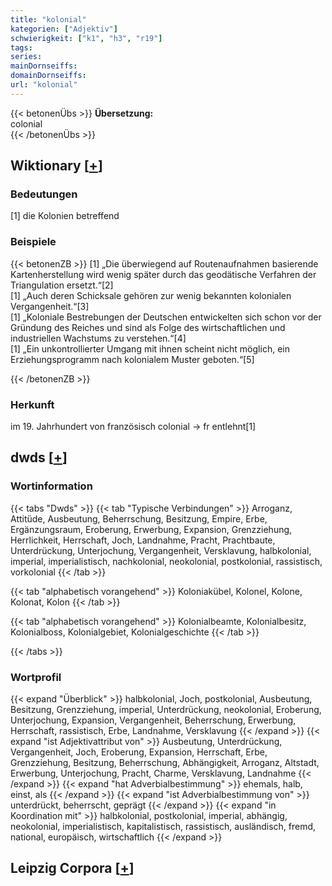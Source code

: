 ```yaml
---
title: "kolonial"
kategorien: ["Adjektiv"]
schwierigkeit: ["k1", "h3", "r19"]
tags:
series:
mainDornseiffs:
domainDornseiffs:
url: "kolonial"
---
```


{{< betonenÜbs >}}
**Übersetzung:**  
colonial  
{{< /betonenÜbs >}}

## Wiktionary [[+](https://de.wiktionary.org/wiki/kolonial)]

### Bedeutungen
[1] die Kolonien betreffend  

### Beispiele
{{< betonenZB >}}
[1] „Die überwiegend auf Routenaufnahmen basierende Kartenherstellung wird wenig später durch das geodätische Verfahren der Triangulation ersetzt.“[2]  
[1] „Auch deren Schicksale gehören zur wenig bekannten kolonialen Vergangenheit.“[3]  
[1] „Koloniale Bestrebungen der Deutschen entwickelten sich schon vor der Gründung des Reiches und sind als Folge des wirtschaftlichen und industriellen Wachstums zu verstehen.“[4]  
[1] „Ein unkontrollierter Umgang mit ihnen scheint nicht möglich, ein Erziehungsprogramm nach kolonialem Muster geboten.“[5]  

{{< /betonenZB >}}
### Herkunft
im 19. Jahrhundert von französisch colonial → fr entlehnt[1]  



## dwds [[+](https://www.dwds.de/wb/kolonial)]

### Wortinformation
{{< tabs "Dwds" >}}
{{< tab "Typische Verbindungen" >}}
Arroganz, Attitüde, Ausbeutung, Beherrschung, Besitzung, Empire, Erbe, Ergänzungsraum, Eroberung, Erwerbung, Expansion, Grenzziehung, Herrlichkeit, Herrschaft, Joch, Landnahme, Pracht, Prachtbaute, Unterdrückung, Unterjochung, Vergangenheit, Versklavung, halbkolonial, imperial, imperialistisch, nachkolonial, neokolonial, postkolonial, rassistisch, vorkolonial
{{< /tab >}}

{{< tab "alphabetisch vorangehend" >}}
Koloniakübel, Kolonel, Kolone, Kolonat, Kolon
{{< /tab >}}

{{< tab "alphabetisch vorangehend" >}}
Kolonialbeamte, Kolonialbesitz, Kolonialboss, Kolonialgebiet, Kolonialgeschichte
{{< /tab >}}

{{< /tabs >}}

### Wortprofil
{{< expand "Überblick" >}} halbkolonial, Joch, postkolonial, Ausbeutung, Besitzung, Grenzziehung, imperial, Unterdrückung, neokolonial, Eroberung, Unterjochung, Expansion, Vergangenheit, Beherrschung, Erwerbung, Herrschaft, rassistisch, Erbe, Landnahme, Versklavung {{< /expand >}}
{{< expand "ist Adjektivattribut von" >}} Ausbeutung, Unterdrückung, Vergangenheit, Joch, Eroberung, Expansion, Herrschaft, Erbe, Grenzziehung, Besitzung, Beherrschung, Abhängigkeit, Arroganz, Altstadt, Erwerbung, Unterjochung, Pracht, Charme, Versklavung, Landnahme {{< /expand >}}
{{< expand "hat Adverbialbestimmung" >}} ehemals, halb, einst, als {{< /expand >}}
{{< expand "ist Adverbialbestimmung von" >}} unterdrückt, beherrscht, geprägt {{< /expand >}}
{{< expand "in Koordination mit" >}} halbkolonial, postkolonial, imperial, abhängig, neokolonial, imperialistisch, kapitalistisch, rassistisch, ausländisch, fremd, national, europäisch, wirtschaftlich {{< /expand >}}

## Leipzig Corpora [[+](https://corpora.uni-leipzig.de/en/res?word=kolonial&corpusId=deu_newscrawl-public_2018)]

